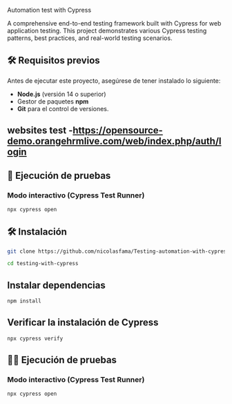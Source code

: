 Automation test with Cypress

A comprehensive end-to-end testing framework built with Cypress for web application testing. This project demonstrates various Cypress testing patterns, best practices, and real-world testing scenarios.

## 🛠️ Requisitos previos

Antes de ejecutar este proyecto, asegúrese de tener instalado lo siguiente:

- **Node.js** (versión 14 o superior)
- Gestor de paquetes **npm**
- **Git** para el control de versiones.
  
websites test
-https://opensource-demo.orangehrmlive.com/web/index.php/auth/login
-
## 🧪 Ejecución de pruebas

### Modo interactivo (Cypress Test Runner)

```bash
npx cypress open
````

## 🛠️ Instalación
```bash
git clone https://github.com/nicolasfama/Testing-automation-with-cypress.git
````
````bash
cd testing-with-cypress
````
## Instalar dependencias
````bash
npm install
````
## Verificar la instalación de Cypress
````bash
npx cypress verify
````
## 🏃‍♂️ Ejecución de pruebas

### Modo interactivo (Cypress Test Runner)
````bash
npx cypress open
````

